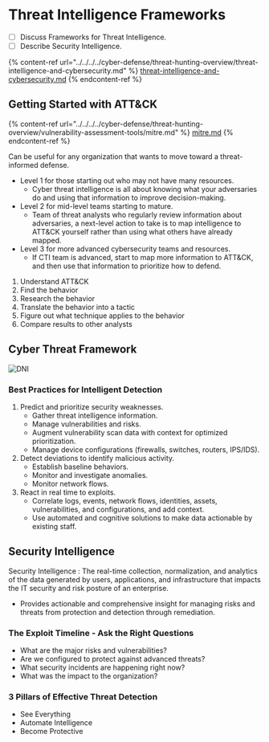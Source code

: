 # Threat Intelligence Frameworks

* [ ] Discuss Frameworks for Threat Intelligence.
* [ ] Describe Security Intelligence.

{% content-ref url="../../../../cyber-defense/threat-hunting-overview/threat-intelligence-and-cybersecurity.md" %}
[threat-intelligence-and-cybersecurity.md](../../../../cyber-defense/threat-hunting-overview/threat-intelligence-and-cybersecurity.md)
{% endcontent-ref %}

## Getting Started with ATT\&CK

{% content-ref url="../../../../cyber-defense/threat-hunting-overview/vulnerability-assessment-tools/mitre.md" %}
[mitre.md](../../../../cyber-defense/threat-hunting-overview/vulnerability-assessment-tools/mitre.md)
{% endcontent-ref %}

Can be useful for any organization that wants to move toward a threat-informed defense.

* Level 1 for those starting out who may not have many resources.
  * Cyber threat intelligence is all about knowing what your adversaries do and using that information to improve decision-making.
* Level 2 for mid-level teams starting to mature.
  * Team of threat analysts who regularly review information about adversaries, a next-level action to take is to map intelligence to ATT\&CK yourself rather than using what others have already mapped.
* Level 3 for more advanced cybersecurity teams and resources.
  * If CTI team is advanced, start to map more information to ATT\&CK, and then use that information to prioritize how to defend.

1. Understand ATT\&CK
2. Find the behavior
3. Research the behavior
4. Translate the behavior into a tactic
5. Figure out what technique applies to the behavior
6. Compare results to other analysts

## Cyber Threat Framework

![DNI](https://pbs.twimg.com/media/DtRHGZBXQAUvO\_H?format=jpg\&name=large)

### Best Practices for Intelligent Detection

1. Predict and prioritize security weaknesses.
   * Gather threat intelligence information.
   * Manage vulnerabilities and risks.
   * Augment vulnerability scan data with context for optimized prioritization.
   * Manage device configurations (firewalls, switches, routers, IPS/IDS).
2. Detect deviations to identify malicious activity.
   * Establish baseline behaviors.
   * Monitor and investigate anomalies.
   * Monitor network flows.
3. React in real time to exploits.
   * Correlate logs, events, network flows, identities, assets, vulnerabilities, and configurations, and add context.
   * Use automated and cognitive solutions to make data actionable by existing staff.

## Security Intelligence

Security Intelligence : The real-time collection, normalization, and analytics of the data generated by users, applications, and infrastructure that impacts the IT security and risk posture of an enterprise.

* Provides actionable and comprehensive insight for managing risks and threats from protection and detection through remediation.

### The Exploit Timeline - Ask the Right Questions

* What are the major risks and vulnerabilities?
* Are we configured to protect against advanced threats?
* What security incidents are happening right now?
* What was the impact to the organization?

### 3 Pillars of Effective Threat Detection

* See Everything
* Automate Intelligence
* Become Protective
